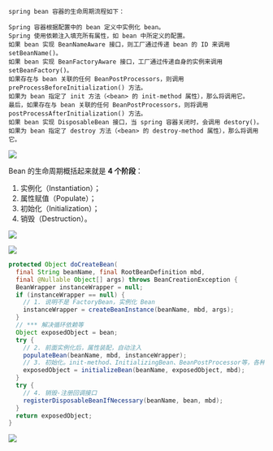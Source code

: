 ```
spring bean 容器的生命周期流程如下：

Spring 容器根据配置中的 bean 定义中实例化 bean。
Spring 使用依赖注入填充所有属性，如 bean 中所定义的配置。
如果 bean 实现 BeanNameAware 接口，则工厂通过传递 bean 的 ID 来调用 setBeanName()。
如果 bean 实现 BeanFactoryAware 接口，工厂通过传递自身的实例来调用 setBeanFactory()。
如果存在与 bean 关联的任何 BeanPostProcessors，则调用 preProcessBeforeInitialization() 方法。
如果为 bean 指定了 init 方法（<bean> 的 init-method 属性），那么将调用它。
最后，如果存在与 bean 关联的任何 BeanPostProcessors，则将调用 postProcessAfterInitialization() 方法。
如果 bean 实现 DisposableBean 接口，当 spring 容器关闭时，会调用 destory()。
如果为 bean 指定了 destroy 方法（<bean> 的 destroy-method 属性），那么将调用它。
```

![](https://youpaiyun.zongqilive.cn/image/20210314113849.png)



Bean 的生命周期概括起来就是 **4 个阶段**：

1. 实例化（Instantiation）；
2. 属性赋值（Populate）；
3. 初始化（Initialization）；
4. 销毁（Destruction）。



![](https://youpaiyun.zongqilive.cn/image/20210227163553.png)

![](https://youpaiyun.zongqilive.cn/image/20201213140149.png)



```java
protected Object doCreateBean(
  final String beanName, final RootBeanDefinition mbd,
  final @Nullable Object[] args) throws BeanCreationException {
  BeanWrapper instanceWrapper = null;
  if (instanceWrapper == null) {
    // 1. 说明不是 FactoryBean，实例化 Bean
    instanceWrapper = createBeanInstance(beanName, mbd, args);
  }
  // *** 解决循环依赖等
  Object exposedObject = bean;
  try {
    // 2. 前面实例化后，属性装配，自动注入
    populateBean(beanName, mbd, instanceWrapper);
    // 3. 初始化。init-method、InitializingBean、BeanPostProcessor等，各种回调
    exposedObject = initializeBean(beanName, exposedObject, mbd);
  } 
  try {
    // 4. 销毁-注册回调接口
    registerDisposableBeanIfNecessary(beanName, bean, mbd);
  }
  return exposedObject;
}
```







![](https://youpaiyun.zongqilive.cn/image/20210210162913.png)















